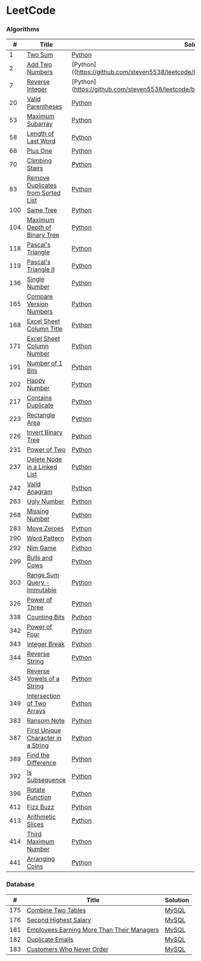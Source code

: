 LeetCode
========

### Algorithms
| # | Title | Solution |
|---| ----- | -------- |
|1|[Two Sum](https://leetcode.com/problems/two-sum/) | [Python](https://github.com/steven5538/leetcode/blob/master/algorithms/TwoSum.py)
|2|[Add Two Numbers](https://leetcode.com/problems/add-two-numbers/) | [Python]((https://github.com/steven5538/leetcode/blob/master/algorithms/AddTwoNumbers.py)
|7|[Reverse Integer](https://leetcode.com/problems/reverse-integer/) | [Python] (https://github.com/steven5538/leetcode/blob/master/algorithms/ReverseInteger.py)
|20|[Valid Parentheses](https://leetcode.com/problems/valid-parentheses/) | [Python](https://github.com/steven5538/leetcode/blob/master/algorithms/ValidParentheses.py)
|53|[Maximum Subarray](https://leetcode.com/problems/maximum-subarray/) | [Python](https://github.com/steven5538/leetcode/blob/master/algorithms/MaximumSubarray.py)
|58|[Length of Last Word](https://leetcode.com/problems/length-of-last-word/) | [Python](https://github.com/steven5538/leetcode/blob/master/algorithms/LengthofLastWord.py)
|66|[Plus One](https://leetcode.com/problems/plus-one/) | [Python](https://github.com/steven5538/leetcode/blob/master/algorithms/PlusOne.py)
|70|[Climbing Stairs](https://leetcode.com/problems/climbing-stairs/) | [Python](https://github.com/steven5538/leetcode/blob/master/algorithms/ClimbingStairs.py)
|83|[Remove Duplicates from Sorted List](https://leetcode.com/problems/remove-duplicates-from-sorted-list/) | [Python](https://github.com/steven5538/leetcode/blob/master/algorithms/RemoveDuplicatesfromSortedList.py)
|100|[Same Tree](https://leetcode.com/problems/same-tree/) | [Python](https://github.com/steven5538/leetcode/blob/master/algorithms/SameTree.py)
|104|[Maximum Depth of Binary Tree](https://leetcode.com/problems/maximum-depth-of-binary-tree/) | [Python](https://github.com/steven5538/leetcode/blob/master/algorithms/MaximumDepthofBinaryTree.py)
|118|[Pascal's Triangle](https://leetcode.com/problems/pascals-triangle/) | [Python](https://github.com/steven5538/leetcode/blob/master/algorithms/PascalsTriangle.py)
|119|[Pascal's Triangle II](https://leetcode.com/problems/pascals-triangle-ii/) | [Python](https://github.com/steven5538/leetcode/blob/master/algorithms/PascalsTriangleII.py)
|136|[Single Number](https://leetcode.com/problems/single-number/) | [Python](https://github.com/steven5538/leetcode/blob/master/algorithms/SingleNumber.py)
|165|[Compare Version Numbers](https://leetcode.com/problems/compare-version-numbers/) | [Python](https://github.com/steven5538/leetcode/blob/master/algorithms/CompareVersionNumbers.py)
|168|[Excel Sheet Column Title](https://leetcode.com/problems/excel-sheet-column-title/) | [Python](https://github.com/steven5538/leetcode/blob/master/algorithms/ExcelSheetColumnTitle.py)
|171|[Excel Sheet Column Number](https://leetcode.com/problems/excel-sheet-column-number/) | [Python](https://github.com/steven5538/leetcode/blob/master/algorithms/ExcelSheetColumnNumber.py)
|191|[Number of 1 Bits](https://leetcode.com/problems/number-of-1-bits/) | [Python](https://github.com/steven5538/leetcode/blob/master/algorithms/Numberof1Bits.py)
|202|[Happy Number](https://leetcode.com/problems/happy-number/) | [Python](https://github.com/steven5538/leetcode/blob/master/algorithms/HappyNumber.py)
|217|[Contains Duplicate](https://leetcode.com/problems/contains-duplicate/) | [Python](https://github.com/steven5538/leetcode/blob/master/algorithms/ContainsDuplicate.py)
|223|[Rectangle Area](https://leetcode.com/problems/rectangle-area/) | [Python](https://github.com/steven5538/leetcode/blob/master/algorithms/RectangleArea.py)
|226|[Invert Binary Tree](https://leetcode.com/problems/invert-binary-tree/) | [Python](https://github.com/steven5538/leetcode/blob/master/algorithms/InvertBinaryTree.py)
|231|[Power of Two](https://leetcode.com/problems/power-of-two/) | [Python](https://github.com/steven5538/leetcode/blob/master/algorithms/PowerOfTwo.py)
|237|[Delete Node in a Linked List](https://leetcode.com/problems/delete-node-in-a-linked-list/) | [Python](https://github.com/steven5538/leetcode/blob/master/algorithms/DeleteNodeinaLinkedList.py)
|242|[Valid Anagram](https://leetcode.com/problems/valid-anagram/) | [Python](https://github.com/steven5538/leetcode/blob/master/algorithms/ValidAnagram.py)
|263|[Ugly Number](https://leetcode.com/problems/ugly-number/) | [Python](https://github.com/steven5538/leetcode/blob/master/algorithms/UglyNumber.py)
|268|[Missing Number](https://leetcode.com/problems/missing-number/) | [Python](https://github.com/steven5538/leetcode/blob/master/algorithms/MissingNumber.py)
|283|[Move Zeroes](https://leetcode.com/problems/move-zeroes/) | [Python](https://github.com/steven5538/leetcode/blob/master/algorithms/MoveZeroes.py)
|290|[Word Pattern](https://leetcode.com/problems/word-pattern/) | [Python](https://github.com/steven5538/leetcode/blob/master/algorithms/WordPattern.py)
|292|[Nim Game](https://leetcode.com/problems/nim-game/) | [Python](https://github.com/steven5538/leetcode/blob/master/algorithms/NimGame.py)
|299|[Bulls and Cows](https://leetcode.com/problems/bulls-and-cows/) | [Python](https://github.com/steven5538/leetcode/blob/master/algorithms/BullsandCows.py)
|303|[Range Sum Query - Immutable](https://leetcode.com/problems/range-sum-query-immutable/) | [Python](https://github.com/steven5538/leetcode/blob/master/algorithms/RangeSumQueryImmutable.py)
|326|[Power of Three](https://leetcode.com/problems/power-of-three/) | [Python](https://github.com/steven5538/leetcode/blob/master/algorithms/PowerOfThree.py)
|338|[Counting Bits](https://leetcode.com/problems/counting-bits/) | [Python](https://github.com/steven5538/leetcode/blob/master/algorithms/CountingBits.py)
|342|[Power of Four](https://leetcode.com/problems/power-of-four/) | [Python](https://github.com/steven5538/leetcode/blob/master/algorithms/PowerOfFour.py)
|343|[Integer Break](https://leetcode.com/problems/integer-break/) | [Python](https://github.com/steven5538/leetcode/blob/master/algorithms/IntegerBreak.py)
|344|[Reverse String](https://leetcode.com/problems/reverse-string/) | [Python](https://github.com/steven5538/leetcode/blob/master/algorithms/ReverseString.py)
|345|[Reverse Vowels of a String](https://leetcode.com/problems/reverse-vowels-of-a-string/) | [Python](https://github.com/steven5538/leetcode/blob/master/algorithms/ReverseVowelsofaString.py)
|349|[Intersection of Two Arrays](https://leetcode.com/problems/intersection-of-two-arrays/) | [Python](https://github.com/steven5538/leetcode/blob/master/algorithms/IntersectionofTwoArrays.py)
|383|[Ransom Note](https://leetcode.com/problems/ransom-note/) | [Python](https://github.com/steven5538/leetcode/blob/master/algorithms/RansomNote.py)
|387|[First Unique Character in a String](https://leetcode.com/problems/first-unique-character-in-a-string/) | [Python](https://github.com/steven5538/leetcode/blob/master/algorithms/FirstUniqueCharacterinaString.py)
|389|[Find the Difference](https://leetcode.com/problems/find-the-difference/) | [Python](https://github.com/steven5538/leetcode/blob/master/algorithms/FindtheDifference.py)
|392|[Is Subsequence](https://leetcode.com/problems/is-subsequence/) | [Python](https://github.com/steven5538/leetcode/blob/master/algorithms/IsSubsequence.py)
|396|[Rotate Function](https://leetcode.com/problems/rotate-function/) | [Python](https://github.com/steven5538/leetcode/blob/master/algorithms/RotateFunction.py)
|412|[Fizz Buzz](https://leetcode.com/problems/fizz-buzz/) | [Python](https://github.com/steven5538/leetcode/blob/master/algorithms/FizzBuzz.py)
|413|[Arithmetic Slices](https://leetcode.com/problems/arithmetic-slices/) | [Python](https://github.com/steven5538/leetcode/blob/master/algorithms/ArithmeticSlices.py)
|414|[Third Maximum Number](https://leetcode.com/problems/third-maximum-number/) | [Python](https://github.com/steven5538/leetcode/blob/master/algorithms/ThirdMaximumNumber.py)
|441|[Arranging Coins](https://leetcode.com/problems/arranging-coins/) | [Python](https://github.com/steven5538/leetcode/blob/master/algorithms/ArrangingCoins.py)

### Database
| # | Title | Solution |
|---| ----- | -------- |
|175|[Combine Two Tables](https://leetcode.com/problems/combine-two-tables/) | [MySQL](https://github.com/steven5538/leetcode/blob/master/database/CombineTwoTables.sql)
|176|[Second Highest Salary](https://leetcode.com/problems/second-highest-salary/) | [MySQL](https://github.com/steven5538/leetcode/blob/master/database/SecondHighestSalary.sql)
|181|[Employees Earning More Than Their Managers](https://leetcode.com/problems/employees-earning-more-than-their-managers/) | [MySQL](https://github.com/steven5538/leetcode/blob/master/database/EmployeesEarningMoreThanTheirManagers.sql)
|182|[Duplicate Emails](https://leetcode.com/problems/duplicate-emails/) | [MySQL](https://github.com/steven5538/leetcode/blob/master/database/DuplicateEmails.sql)
|183|[Customers Who Never Order](https://leetcode.com/problems/customers-who-never-order/) | [MySQL](https://github.com/steven5538/leetcode/blob/master/database/CustomersWhoNeverOrder.sql)